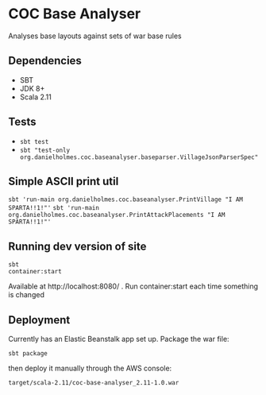 # COC Base Analyser

Analyses base layouts against sets of war base rules


## Dependencies

 - SBT
 - JDK 8+
 - Scala 2.11
 

## Tests

- `sbt test`
- `sbt "test-only org.danielholmes.coc.baseanalyser.baseparser.VillageJsonParserSpec"`


## Simple ASCII print util

`sbt 'run-main org.danielholmes.coc.baseanalyser.PrintVillage "I AM SPARTA!!1!"'`
`sbt 'run-main org.danielholmes.coc.baseanalyser.PrintAttackPlacements "I AM SPARTA!!1!"'`


## Running dev version of site

```
sbt
container:start
```
Available at http://localhost:8080/ . Run container:start each time something is changed


## Deployment

Currently has an Elastic Beanstalk app set up. Package the war file:
 
`sbt package` 

then deploy it manually through the AWS console:

`target/scala-2.11/coc-base-analyser_2.11-1.0.war`